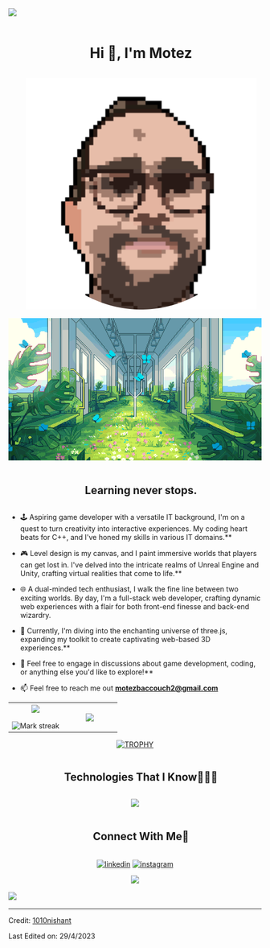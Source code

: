 
<!--horizontal divider(gradiant)-->
<img src="https://user-images.githubusercontent.com/73097560/115834477-dbab4500-a447-11eb-908a-139a6edaec5c.gif">

<!--h1 without bottom border-->
<div id="user-content-toc">
  <ul align="center">
    <summary><h1 style="display: inline-block">Hi 👋, I'm Motez</h1></summary>
  </ul>
  <ul align="center">
     <img  src="https://github.com/motez-baccouch/motez-baccouch/blob/main/download-modified.png"
       alt="art" />
  </ul>
</div>


<!--- snake -->
<div align="center">
  <img  src="https://github.com/motez-baccouch/motez-baccouch/blob/main/tumblr_bbaf8911c18af962a969747037b9f763_217f605b_1280.gif"
       alt="art" /></a>
</div>


<!--h2 without bottom border-->
<div id="user-content-toc">
  <ul align="center">
    <summary><h2 style="display: inline-block">Learning never stops.</h2></summary>
  </ul>
</div>


<!--Intro start-->
- 🕹️ Aspiring game developer with a versatile IT background, I'm on a quest to turn creativity into interactive experiences. My coding heart beats for C++, and I've honed my skills in various IT domains.**

- 🎮 Level design is my canvas, and I paint immersive worlds that players can get lost in. I've delved into the intricate realms of Unreal Engine and Unity, crafting virtual realities that come to life.**

- 🌐 A dual-minded tech enthusiast, I walk the fine line between two exciting worlds. By day, I'm a full-stack web developer, crafting dynamic web experiences with a flair for both front-end finesse and back-end wizardry.

- 🌟 Currently, I'm diving into the enchanting universe of three.js, expanding my toolkit to create captivating web-based 3D experiences.**

- 💬 Feel free to engage in discussions about game development, coding, or anything else you'd like to explore!**

- 📫 Feel free to reach me out **motezbaccouch2@gmail.com**

<!--Intro end-->



<!--- stats & Trophy (start) -->
<p align="center">
  <!--- stats (start) -->
<table align="center">
<tr border="none">
<td width="50%" align="center">
  
  <img  align="center"  src="https://github-readme-stats.vercel.app/api?username=motez-baccouch&theme=dark&show_icons=true&count_private=true" />
  <br></br>
  <img  title="🔥 Get streak stats for your profile at git.io/streak-stats" alt="Mark streak" src="https://github-readme-streak-stats.herokuapp.com/?user=motez-baccouch&theme=dark&hide_border=false" /> 
</td>

<td width="50%" align="center">

  <img  align="center"  src="https://github-readme-stats.anuraghazra1.vercel.app/api/top-langs/?username=motez-baccouch&theme=dark&hide_border=false&no-bg=true&no-frame=true&langs_count=10"/>
  
  </td>
</tr>
</table>
<!--- stats (end) -->

<!--- trophy (start) -->
<div align=center>
  <a href="https://github.com/ryo-ma/github-profile-trophy" title="Go to Source">
      <img align="center" width=84% src="https://github-profile-trophy.vercel.app/?username=motez-baccouch&theme=radical&row=1&column=7&margin-h=15&margin-w=5&no-bg=true" alt="TROPHY" />
    </a>
</div>
<!--- trophy (start) -->


</p>        
<!--- stats (end) -->


<!--h1 without bottom border-->
<div id="user-content-toc">
  <ul align="center">
    <summary><h2 style="display: inline-block">Technologies That I Know👨🏻‍💻</h2></summary>
  </ul>
</div>
<!--tech stack icons-->
<p align="center">
  <a href="https://skillicons.dev">
    <img src="https://skillicons.dev/icons?i=git,aws,azure,bootstrap,c,cpp,css,docker,ansible,dynamodb,express,sqlite,postgresql,svelte,github,html,idea,go,graphql,java,js,python,redis,linux,md,materialui,mongodb,kafka,rabbitmq,mysql,nextjs,nodejs,postman,py,react,redux,tailwind,ts,vscode&perline=14" />
  </a>
</p>


<!-- Connect with me -->
<!--h2 without bottom border-->
<div id="user-content-toc">
  <ul align="center">
    <summary><h2 style="display: inline-block">Connect With Me🤝</h2></summary>
  </ul>
</div>

<!--icons and links-->
<p align="center">
<a href="https://www.linkedin.com/in/motez-baccouch-b4aa09212" target="blank"><img align="center" src="https://user-images.githubusercontent.com/88904952/234979284-68c11d7f-1acc-4f0c-ac78-044e1037d7b0.png" alt="linkedin" height="50" width="50" /></a> 
<a href="https://www.instagram.com/hedikhemiri/" target="blank"><img align="center" src="https://user-images.githubusercontent.com/88904952/234981169-2dd1e58f-4b7e-468c-8213-034ba62156c3.png" alt="instagram" height="50" width="50" /></a>

  
</p>


<!--profile visit count-->
<div align="center">
  
[![](https://visitcount.itsvg.in/api?id=motez-baccouch&icon=3&color=6)](https://visitcount.itsvg.in)
  
</div>

<!--horizontal divider(gradiant)-->
<img src="https://user-images.githubusercontent.com/73097560/115834477-dbab4500-a447-11eb-908a-139a6edaec5c.gif">

----------------------------------------------------------------------
Credit: [1010nishant](https://github.com/1010nishant)

Last Edited on: 29/4/2023
<!--
